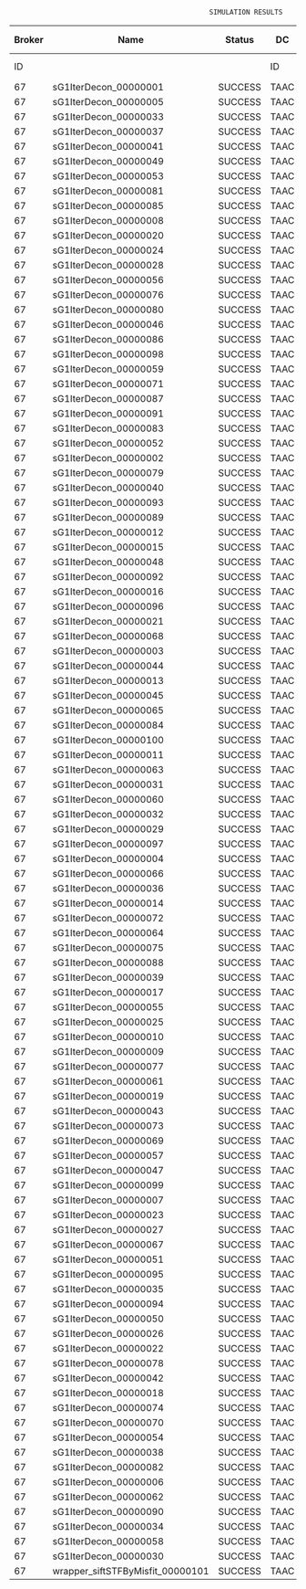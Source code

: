 

                                                     SIMULATION RESULTS

|Broker|         Name         | Status|  DC  |Host|Host PEs |VM|   VM PEs|   VM MIPS|ActivityLen|StartTime|FinishTime|ExecTime
|------|----------------------|-------|------|----|---------|--|---------|----------|-----------|---------|----------|--------
|    ID|                      |       |    ID|  ID|CPU cores|ID|CPU cores|        MI|         MI|  Seconds|   Seconds| Seconds
|    67| sG1IterDecon_00000001|SUCCESS|  TAAC|   0|       12|268|        2|    1000.0|      56150|  76938.7|   77641.5|   702.8
|    67| sG1IterDecon_00000005|SUCCESS|  TAAC|   0|       12|268|        2|    1000.0|      56150|  76938.7|   77641.5|   702.8
|    67| sG1IterDecon_00000033|SUCCESS|  TAAC|   0|       12|268|        2|    1000.0|      56150|  76938.7|   77641.5|   702.8
|    67| sG1IterDecon_00000037|SUCCESS|  TAAC|   0|       12|268|        2|    1000.0|      56150|  76938.7|   77641.5|   702.8
|    67| sG1IterDecon_00000041|SUCCESS|  TAAC|   0|       12|268|        2|    1000.0|      56150|  76938.7|   77641.5|   702.8
|    67| sG1IterDecon_00000049|SUCCESS|  TAAC|   0|       12|268|        2|    1000.0|      56150|  76938.7|   77641.5|   702.8
|    67| sG1IterDecon_00000053|SUCCESS|  TAAC|   0|       12|268|        2|    1000.0|      56150|  76938.7|   77641.5|   702.8
|    67| sG1IterDecon_00000081|SUCCESS|  TAAC|   0|       12|268|        2|    1000.0|      56150|  76938.7|   77641.5|   702.8
|    67| sG1IterDecon_00000085|SUCCESS|  TAAC|   0|       12|268|        2|    1000.0|      56150|  76938.7|   77641.5|   702.8
|    67| sG1IterDecon_00000008|SUCCESS|  TAAC|   0|       12|271|        2|    1000.0|      56150|  76938.7|   77641.5|   702.8
|    67| sG1IterDecon_00000020|SUCCESS|  TAAC|   0|       12|271|        2|    1000.0|      56150|  76938.7|   77641.5|   702.8
|    67| sG1IterDecon_00000024|SUCCESS|  TAAC|   0|       12|271|        2|    1000.0|      56150|  76938.7|   77641.5|   702.8
|    67| sG1IterDecon_00000028|SUCCESS|  TAAC|   0|       12|271|        2|    1000.0|      56150|  76938.7|   77641.5|   702.8
|    67| sG1IterDecon_00000056|SUCCESS|  TAAC|   0|       12|271|        2|    1000.0|      56150|  76938.7|   77641.5|   702.8
|    67| sG1IterDecon_00000076|SUCCESS|  TAAC|   0|       12|271|        2|    1000.0|      56150|  76938.7|   77641.5|   702.8
|    67| sG1IterDecon_00000080|SUCCESS|  TAAC|   0|       12|271|        2|    1000.0|      56150|  76938.7|   77641.5|   702.8
|    67| sG1IterDecon_00000046|SUCCESS|  TAAC|   1|       12|269|        2|    1000.0|      56150|  76938.7|   77641.5|   702.8
|    67| sG1IterDecon_00000086|SUCCESS|  TAAC|   1|       12|269|        2|    1000.0|      56150|  76938.7|   77641.5|   702.8
|    67| sG1IterDecon_00000098|SUCCESS|  TAAC|   1|       12|269|        2|    1000.0|      56150|  76938.7|   77641.5|   702.8
|    67| sG1IterDecon_00000059|SUCCESS|  TAAC|   2|       12|270|        2|    1000.0|      56150|  76938.7|   77641.5|   702.8
|    67| sG1IterDecon_00000071|SUCCESS|  TAAC|   2|       12|270|        2|    1000.0|      56150|  76938.7|   77641.5|   702.8
|    67| sG1IterDecon_00000087|SUCCESS|  TAAC|   2|       12|270|        2|    1000.0|      56150|  76938.7|   77641.5|   702.8
|    67| sG1IterDecon_00000091|SUCCESS|  TAAC|   2|       12|270|        2|    1000.0|      56150|  76938.7|   77641.5|   702.8
|    67| sG1IterDecon_00000083|SUCCESS|  TAAC|   2|       12|270|        2|    1000.0|      59381|  76938.7|   77675.6|   736.9
|    67| sG1IterDecon_00000052|SUCCESS|  TAAC|   0|       12|271|        2|    1000.0|      61375|  76938.7|   77688.7|   750.0
|    67| sG1IterDecon_00000002|SUCCESS|  TAAC|   1|       12|269|        2|    1000.0|      60450|  76938.7|   77689.5|   750.7
|    67| sG1IterDecon_00000079|SUCCESS|  TAAC|   2|       12|270|        2|    1000.0|      83667|  76938.7|   77918.5|   979.8
|    67| sG1IterDecon_00000040|SUCCESS|  TAAC|   0|       12|271|        2|    1000.0|      91200|  76938.7|   77943.8|  1005.1
|    67| sG1IterDecon_00000093|SUCCESS|  TAAC|   0|       12|268|        2|    1000.0|      96311|  76938.7|   77963.1|  1024.4
|    67| sG1IterDecon_00000089|SUCCESS|  TAAC|   0|       12|268|        2|    1000.0|     115702|  76938.7|   78109.4|  1170.7
|    67| sG1IterDecon_00000012|SUCCESS|  TAAC|   0|       12|271|        2|    1000.0|     117306|  76938.7|   78153.2|  1214.5
|    67| sG1IterDecon_00000015|SUCCESS|  TAAC|   2|       12|270|        2|    1000.0|     115126|  76938.7|   78219.1|  1280.4
|    67| sG1IterDecon_00000048|SUCCESS|  TAAC|   0|       12|271|        2|    1000.0|     131219|  76938.7|   78258.1|  1319.4
|    67| sG1IterDecon_00000092|SUCCESS|  TAAC|   0|       12|271|        2|    1000.0|     135995|  76938.7|   78291.7|  1353.0
|    67| sG1IterDecon_00000016|SUCCESS|  TAAC|   0|       12|271|        2|    1000.0|     144034|  76938.7|   78344.3|  1405.6
|    67| sG1IterDecon_00000096|SUCCESS|  TAAC|   0|       12|271|        2|    1000.0|     146964|  76938.7|   78362.1|  1423.3
|    67| sG1IterDecon_00000021|SUCCESS|  TAAC|   0|       12|268|        2|    1000.0|     156382|  76938.7|   78396.3|  1457.6
|    67| sG1IterDecon_00000068|SUCCESS|  TAAC|   0|       12|271|        2|    1000.0|     162933|  76938.7|   78450.4|  1511.6
|    67| sG1IterDecon_00000003|SUCCESS|  TAAC|   2|       12|270|        2|    1000.0|     143490|  76938.7|   78474.9|  1536.1
|    67| sG1IterDecon_00000044|SUCCESS|  TAAC|   0|       12|271|        2|    1000.0|     168756|  76938.7|   78479.4|  1540.7
|    67| sG1IterDecon_00000013|SUCCESS|  TAAC|   0|       12|268|        2|    1000.0|     173487|  76938.7|   78508.2|  1569.5
|    67| sG1IterDecon_00000045|SUCCESS|  TAAC|   0|       12|268|        2|    1000.0|     193935|  76938.7|   78631.4|  1692.7
|    67| sG1IterDecon_00000065|SUCCESS|  TAAC|   0|       12|268|        2|    1000.0|     195345|  76938.7|   78639.3|  1700.5
|    67| sG1IterDecon_00000084|SUCCESS|  TAAC|   0|       12|271|        2|    1000.0|     231134|  76938.7|   78760.6|  1821.8
|    67| sG1IterDecon_00000100|SUCCESS|  TAAC|   0|       12|271|        2|    1000.0|     237950|  76938.7|   78787.8|  1849.1
|    67| sG1IterDecon_00000011|SUCCESS|  TAAC|   2|       12|270|        2|    1000.0|     182930|  76938.7|   78812.4|  1873.7
|    67| sG1IterDecon_00000063|SUCCESS|  TAAC|   2|       12|270|        2|    1000.0|     188230|  76938.7|   78854.8|  1916.1
|    67| sG1IterDecon_00000031|SUCCESS|  TAAC|   2|       12|270|        2|    1000.0|     190673|  76938.7|   78873.2|  1934.5
|    67| sG1IterDecon_00000060|SUCCESS|  TAAC|   0|       12|271|        2|    1000.0|     265578|  76938.7|   78884.8|  1946.1
|    67| sG1IterDecon_00000032|SUCCESS|  TAAC|   0|       12|271|        2|    1000.0|     270491|  76938.7|   78899.6|  1960.9
|    67| sG1IterDecon_00000029|SUCCESS|  TAAC|   0|       12|268|        2|    1000.0|     252025|  76938.7|   78922.7|  1984.0
|    67| sG1IterDecon_00000097|SUCCESS|  TAAC|   0|       12|268|        2|    1000.0|     274532|  76938.7|   79024.2|  2085.5
|    67| sG1IterDecon_00000004|SUCCESS|  TAAC|   0|       12|271|        2|    1000.0|     334964|  76938.7|   79060.9|  2122.1
|    67| sG1IterDecon_00000066|SUCCESS|  TAAC|   1|       12|269|        2|    1000.0|     190704|  76938.7|   79062.8|  2124.0
|    67| sG1IterDecon_00000036|SUCCESS|  TAAC|   0|       12|271|        2|    1000.0|     337139|  76938.7|   79065.1|  2126.4
|    67| sG1IterDecon_00000014|SUCCESS|  TAAC|   1|       12|269|        2|    1000.0|     197394|  76938.7|   79129.7|  2191.0
|    67| sG1IterDecon_00000072|SUCCESS|  TAAC|   0|       12|271|        2|    1000.0|     387256|  76938.7|   79140.5|  2201.8
|    67| sG1IterDecon_00000064|SUCCESS|  TAAC|   0|       12|271|        2|    1000.0|     394582|  76938.7|   79147.8|  2209.0
|    67| sG1IterDecon_00000075|SUCCESS|  TAAC|   2|       12|270|        2|    1000.0|     234888|  76938.7|   79185.0|  2246.2
|    67| sG1IterDecon_00000088|SUCCESS|  TAAC|   0|       12|271|        2|    1000.0|     467079|  76938.7|   79220.3|  2281.6
|    67| sG1IterDecon_00000039|SUCCESS|  TAAC|   2|       12|270|        2|    1000.0|     244204|  76938.7|   79246.0|  2307.3
|    67| sG1IterDecon_00000017|SUCCESS|  TAAC|   0|       12|268|        2|    1000.0|     341331|  76938.7|   79291.7|  2353.0
|    67| sG1IterDecon_00000055|SUCCESS|  TAAC|   2|       12|270|        2|    1000.0|     255737|  76938.7|   79315.6|  2376.9
|    67| sG1IterDecon_00000025|SUCCESS|  TAAC|   0|       12|268|        2|    1000.0|     358800|  76938.7|   79353.0|  2414.3
|    67| sG1IterDecon_00000010|SUCCESS|  TAAC|   1|       12|269|        2|    1000.0|     225339|  76938.7|   79396.4|  2457.7
|    67| sG1IterDecon_00000009|SUCCESS|  TAAC|   0|       12|268|        2|    1000.0|     391043|  76938.7|   79449.9|  2511.2
|    67| sG1IterDecon_00000077|SUCCESS|  TAAC|   0|       12|268|        2|    1000.0|     424669|  76938.7|   79534.0|  2595.2
|    67| sG1IterDecon_00000061|SUCCESS|  TAAC|   0|       12|268|        2|    1000.0|     449668|  76938.7|   79583.9|  2645.2
|    67| sG1IterDecon_00000019|SUCCESS|  TAAC|   2|       12|270|        2|    1000.0|     310565|  76938.7|   79618.9|  2680.2
|    67| sG1IterDecon_00000043|SUCCESS|  TAAC|   2|       12|270|        2|    1000.0|     315524|  76938.7|   79643.7|  2705.0
|    67| sG1IterDecon_00000073|SUCCESS|  TAAC|   0|       12|268|        2|    1000.0|     514833|  76938.7|   79681.9|  2743.2
|    67| sG1IterDecon_00000069|SUCCESS|  TAAC|   0|       12|268|        2|    1000.0|     517533|  76938.7|   79684.5|  2745.8
|    67| sG1IterDecon_00000057|SUCCESS|  TAAC|   0|       12|268|        2|    1000.0|     548071|  76938.7|   79715.2|  2776.4
|    67| sG1IterDecon_00000047|SUCCESS|  TAAC|   2|       12|270|        2|    1000.0|     378587|  76938.7|   79928.0|  2989.2
|    67| sG1IterDecon_00000099|SUCCESS|  TAAC|   2|       12|270|        2|    1000.0|     388369|  76938.7|   79967.0|  3028.3
|    67| sG1IterDecon_00000007|SUCCESS|  TAAC|   2|       12|270|        2|    1000.0|     417184|  76938.7|   80068.3|  3129.5
|    67| sG1IterDecon_00000023|SUCCESS|  TAAC|   2|       12|270|        2|    1000.0|     440432|  76938.7|   80138.2|  3199.4
|    67| sG1IterDecon_00000027|SUCCESS|  TAAC|   2|       12|270|        2|    1000.0|     452997|  76938.7|   80169.5|  3230.8
|    67| sG1IterDecon_00000067|SUCCESS|  TAAC|   2|       12|270|        2|    1000.0|     473732|  76938.7|   80211.1|  3272.4
|    67| sG1IterDecon_00000051|SUCCESS|  TAAC|   2|       12|270|        2|    1000.0|     478427|  76938.7|   80218.2|  3279.4
|    67| sG1IterDecon_00000095|SUCCESS|  TAAC|   2|       12|270|        2|    1000.0|     485151|  76938.7|   80224.8|  3286.1
|    67| sG1IterDecon_00000035|SUCCESS|  TAAC|   2|       12|270|        2|    1000.0|     493480|  76938.7|   80233.2|  3294.4
|    67| sG1IterDecon_00000094|SUCCESS|  TAAC|   1|       12|269|        2|    1000.0|     318396|  76938.7|   80235.7|  3297.0
|    67| sG1IterDecon_00000050|SUCCESS|  TAAC|   1|       12|269|        2|    1000.0|     318735|  76938.7|   80238.7|  3299.9
|    67| sG1IterDecon_00000026|SUCCESS|  TAAC|   1|       12|269|        2|    1000.0|     322630|  76938.7|   80269.9|  3331.1
|    67| sG1IterDecon_00000022|SUCCESS|  TAAC|   1|       12|269|        2|    1000.0|     357190|  76938.7|   80530.2|  3591.4
|    67| sG1IterDecon_00000078|SUCCESS|  TAAC|   1|       12|269|        2|    1000.0|     360476|  76938.7|   80553.4|  3614.6
|    67| sG1IterDecon_00000042|SUCCESS|  TAAC|   1|       12|269|        2|    1000.0|     368699|  76938.7|   80607.2|  3668.5
|    67| sG1IterDecon_00000018|SUCCESS|  TAAC|   1|       12|269|        2|    1000.0|     414263|  76938.7|   80881.7|  3943.0
|    67| sG1IterDecon_00000074|SUCCESS|  TAAC|   1|       12|269|        2|    1000.0|     424552|  76938.7|   80938.7|  4000.0
|    67| sG1IterDecon_00000070|SUCCESS|  TAAC|   1|       12|269|        2|    1000.0|     448310|  76938.7|   81057.4|  4118.7
|    67| sG1IterDecon_00000054|SUCCESS|  TAAC|   1|       12|269|        2|    1000.0|     450508|  76938.7|   81067.4|  4128.7
|    67| sG1IterDecon_00000038|SUCCESS|  TAAC|   1|       12|269|        2|    1000.0|     477933|  76938.7|   81177.1|  4238.3
|    67| sG1IterDecon_00000082|SUCCESS|  TAAC|   1|       12|269|        2|    1000.0|     479541|  76938.7|   81182.8|  4244.1
|    67| sG1IterDecon_00000006|SUCCESS|  TAAC|   1|       12|269|        2|    1000.0|     495411|  76938.7|   81230.5|  4291.8
|    67| sG1IterDecon_00000062|SUCCESS|  TAAC|   1|       12|269|        2|    1000.0|     512294|  76938.7|   81272.6|  4333.9
|    67| sG1IterDecon_00000090|SUCCESS|  TAAC|   1|       12|269|        2|    1000.0|     525791|  76938.7|   81299.8|  4361.0
|    67| sG1IterDecon_00000034|SUCCESS|  TAAC|   1|       12|269|        2|    1000.0|     550026|  76938.7|   81336.2|  4397.5
|    67| sG1IterDecon_00000058|SUCCESS|  TAAC|   1|       12|269|        2|    1000.0|     559233|  76938.7|   81345.4|  4406.7
|    67| sG1IterDecon_00000030|SUCCESS|  TAAC|   1|       12|269|        2|    1000.0|     560188|  76938.7|   81346.4|  4407.7
|    67|wrapper_siftSTFByMisfit_00000101|SUCCESS|  TAAC|   0|       12|268|        2|    1000.0|      13510|  81346.4|   81359.9|    13.5

